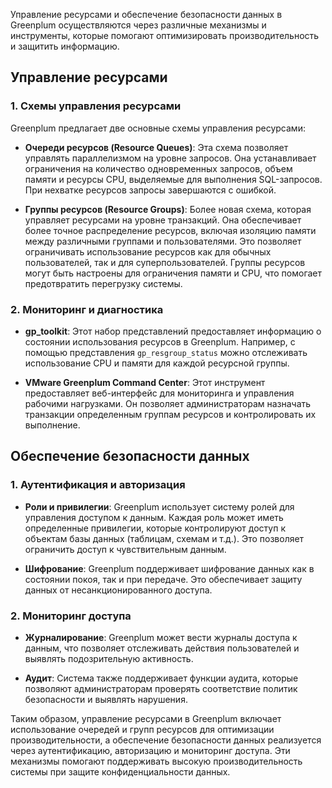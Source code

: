 Управление ресурсами и обеспечение безопасности данных в Greenplum осуществляются через различные механизмы и инструменты, которые помогают оптимизировать производительность и защитить информацию.

## Управление ресурсами

### 1. Схемы управления ресурсами

Greenplum предлагает две основные схемы управления ресурсами:

- **Очереди ресурсов (Resource Queues)**: Эта схема позволяет управлять параллелизмом на уровне запросов. Она устанавливает ограничения на количество одновременных запросов, объем памяти и ресурсы CPU, выделяемые для выполнения SQL-запросов. При нехватке ресурсов запросы завершаются с ошибкой.

- **Группы ресурсов (Resource Groups)**: Более новая схема, которая управляет ресурсами на уровне транзакций. Она обеспечивает более точное распределение ресурсов, включая изоляцию памяти между различными группами и пользователями. Это позволяет ограничивать использование ресурсов как для обычных пользователей, так и для суперпользователей. Группы ресурсов могут быть настроены для ограничения памяти и CPU, что помогает предотвратить перегрузку системы.

### 2. Мониторинг и диагностика

- **gp_toolkit**: Этот набор представлений предоставляет информацию о состоянии использования ресурсов в Greenplum. Например, с помощью представления `gp_resgroup_status` можно отслеживать использование CPU и памяти для каждой ресурсной группы.

- **VMware Greenplum Command Center**: Этот инструмент предоставляет веб-интерфейс для мониторинга и управления рабочими нагрузками. Он позволяет администраторам назначать транзакции определенным группам ресурсов и контролировать их выполнение.

## Обеспечение безопасности данных

### 1. Аутентификация и авторизация

- **Роли и привилегии**: Greenplum использует систему ролей для управления доступом к данным. Каждая роль может иметь определенные привилегии, которые контролируют доступ к объектам базы данных (таблицам, схемам и т.д.). Это позволяет ограничить доступ к чувствительным данным.

- **Шифрование**: Greenplum поддерживает шифрование данных как в состоянии покоя, так и при передаче. Это обеспечивает защиту данных от несанкционированного доступа.

### 2. Мониторинг доступа

- **Журналирование**: Greenplum может вести журналы доступа к данным, что позволяет отслеживать действия пользователей и выявлять подозрительную активность.

- **Аудит**: Система также поддерживает функции аудита, которые позволяют администраторам проверять соответствие политик безопасности и выявлять нарушения.

Таким образом, управление ресурсами в Greenplum включает использование очередей и групп ресурсов для оптимизации производительности, а обеспечение безопасности данных реализуется через аутентификацию, авторизацию и мониторинг доступа. Эти механизмы помогают поддерживать высокую производительность системы при защите конфиденциальности данных.
